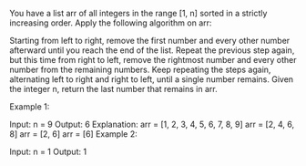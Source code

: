 You have a list arr of all integers in the range [1, n] sorted in a strictly increasing order. Apply the following algorithm on arr:

Starting from left to right, remove the first number and every other number afterward until you reach the end of the list.
Repeat the previous step again, but this time from right to left, remove the rightmost number and every other number from the remaining numbers.
Keep repeating the steps again, alternating left to right and right to left, until a single number remains.
Given the integer n, return the last number that remains in arr.



Example 1:

Input: n = 9
Output: 6
Explanation:
arr = [1, 2, 3, 4, 5, 6, 7, 8, 9]
arr = [2, 4, 6, 8]
arr = [2, 6]
arr = [6]
Example 2:

Input: n = 1
Output: 1